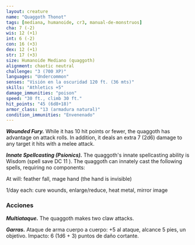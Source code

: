 ```yaml
---
layout: creature
name: "Quaggoth Thonot"
tags: [mediana, humanoide, cr3, manual-de-monstruos]
cha: 7 (-2)
wis: 12 (+1)
int: 6 (-2)
con: 16 (+3)
dex: 12 (+1)
str: 17 (+3)
size: Humanoide Mediano (quaggoth)
alignment: chaotic neutral
challenge: "3 (700 XP)"
languages: "Undercommon"
senses: "Visión en la oscuridad 120 ft. (36 mts)"
skills: "Athletics +5"
damage_immunities: "poison"
speed: "30 ft., climb 30 ft."
hit_points: "45 (6d8+18)"
armor_class: "13 (armadura natural)"
condition_immunities: "Envenenado"
---
```


***Wounded Fury.*** While it has 10 hit points or fewer, the quaggoth has advantage on attack rolls. In addition, it deals an extra 7 (2d6) damage to any target it hits with a melee attack.

***Innate Spellcasting (Psionics).*** The quaggoth's innate spellcasting ability is Wisdom (spell save DC 11 ). The quaggoth can innately cast the following spells, requiring no components:

At will: feather fall, mage hand (the hand is invisible)

1/day each: cure wounds, enlarge/reduce, heat metal, mirror image

### Acciones

***Multiataque.*** The quaggoth makes two claw attacks.

***Garras.*** Ataque de arma cuerpo a cuerpo: +5 al ataque, alcance 5 pies, un objetivo. Impacto: 6 (1d6 + 3) puntos de daño cortante.